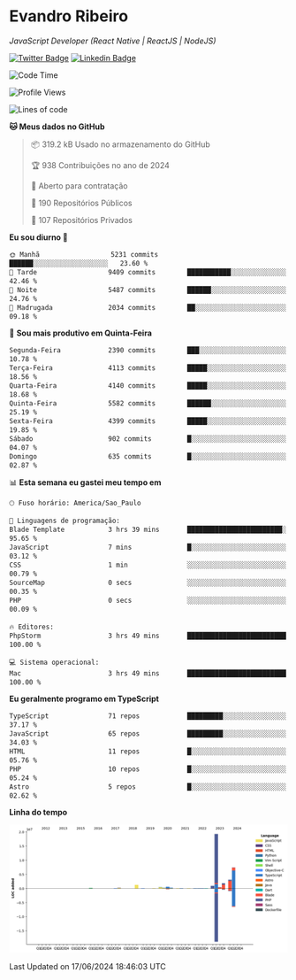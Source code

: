 # Evandro **Ribeiro**

*JavaScript Developer (React Native | ReactJS | NodeJS)*

[![Twitter Badge](https://img.shields.io/badge/-@ribeiroevandro-201B2D?style=flat-square&labelColor=201B2D&logo=twitter&logoColor=white&link=https://twitter.com/ribeiroevandro)](https://twitter.com/ribeiroevandro) 
[![Linkedin Badge](https://img.shields.io/badge/-Evandro%20Ribeiro-201B2D?style=flat-square&logo=Linkedin&logoColor=white&link=https://www.linkedin.com/in/ribeiroevandro)](https://www.linkedin.com/in/ribeiroevandro) 


<!--START_SECTION:waka-->
![Code Time](http://img.shields.io/badge/Code%20Time-3%2C944%20hrs%2036%20mins-blue)

![Profile Views](http://img.shields.io/badge/Visualizac%C3%B5es%20do%20perfil-9-blue)

![Lines of code](https://img.shields.io/badge/Desde%20o%20Hello%20World%20eu%20escrevi-36.1%20million%20linhas%20de%20c%C3%B3digo-blue)

**🐱 Meus dados no GitHub** 

> 📦 319.2 kB Usado no armazenamento do GitHub 
 > 
> 🏆 938 Contribuições no ano de 2024
 > 
> 💼 Aberto para contratação
 > 
> 📜 190 Repositórios Públicos 
 > 
> 🔑 107 Repositórios Privados 
 > 
**Eu sou diurno 🐤** 

```text
🌞 Manhã                  5231 commits        ██████░░░░░░░░░░░░░░░░░░░   23.60 % 
🌆 Tarde                  9409 commits        ███████████░░░░░░░░░░░░░░   42.46 % 
🌃 Noite                  5487 commits        ██████░░░░░░░░░░░░░░░░░░░   24.76 % 
🌙 Madrugada              2034 commits        ██░░░░░░░░░░░░░░░░░░░░░░░   09.18 % 
```
📅 **Sou mais produtivo em Quinta-Feira** 

```text
Segunda-Feira            2390 commits        ███░░░░░░░░░░░░░░░░░░░░░░   10.78 % 
Terça-Feira              4113 commits        █████░░░░░░░░░░░░░░░░░░░░   18.56 % 
Quarta-Feira             4140 commits        █████░░░░░░░░░░░░░░░░░░░░   18.68 % 
Quinta-Feira             5582 commits        ██████░░░░░░░░░░░░░░░░░░░   25.19 % 
Sexta-Feira              4399 commits        █████░░░░░░░░░░░░░░░░░░░░   19.85 % 
Sábado                   902 commits         █░░░░░░░░░░░░░░░░░░░░░░░░   04.07 % 
Domingo                  635 commits         █░░░░░░░░░░░░░░░░░░░░░░░░   02.87 % 
```


📊 **Esta semana eu gastei meu tempo em** 

```text
🕑︎ Fuso horário: America/Sao_Paulo

💬 Linguagens de programação: 
Blade Template           3 hrs 39 mins       ████████████████████████░   95.65 % 
JavaScript               7 mins              █░░░░░░░░░░░░░░░░░░░░░░░░   03.12 % 
CSS                      1 min               ░░░░░░░░░░░░░░░░░░░░░░░░░   00.79 % 
SourceMap                0 secs              ░░░░░░░░░░░░░░░░░░░░░░░░░   00.35 % 
PHP                      0 secs              ░░░░░░░░░░░░░░░░░░░░░░░░░   00.09 % 

🔥 Editores: 
PhpStorm                 3 hrs 49 mins       █████████████████████████   100.00 % 

💻 Sistema operacional: 
Mac                      3 hrs 49 mins       █████████████████████████   100.00 % 
```

**Eu geralmente programo em TypeScript** 

```text
TypeScript               71 repos            █████████░░░░░░░░░░░░░░░░   37.17 % 
JavaScript               65 repos            █████████░░░░░░░░░░░░░░░░   34.03 % 
HTML                     11 repos            █░░░░░░░░░░░░░░░░░░░░░░░░   05.76 % 
PHP                      10 repos            █░░░░░░░░░░░░░░░░░░░░░░░░   05.24 % 
Astro                    5 repos             █░░░░░░░░░░░░░░░░░░░░░░░░   02.62 % 
```



**Linha do tempo**

![Lines of Code chart](https://raw.githubusercontent.com/ribeiroevandro/ribeiroevandro/main/assets/bar_graph.png)


 Last Updated on 17/06/2024 18:46:03 UTC
<!--END_SECTION:waka-->
